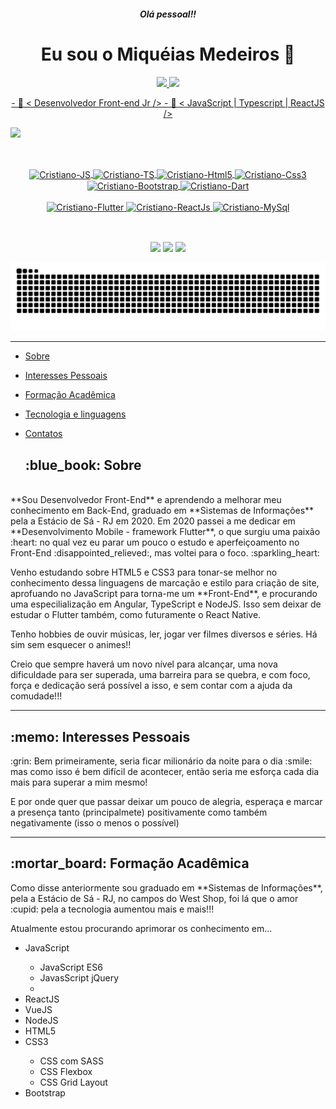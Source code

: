 <h5 align="center">Olá pessoal!!</h5>
<h1 align="center">Eu sou o Miquéias Medeiros 👋 </h1>

<div align="center">
  <a href="https://github.com/miqueiasmedeiros">
  <img height="180em" src="https://github-readme-stats.vercel.app/api?username=miqueiasmedeiros&show_icons=true&theme=dracula&include_all_commits=true&count_private=true"/>
  <img height="180em" src="https://github-readme-stats.vercel.app/api/top-langs/?username=miqueiasmedeiros&layout=compact&langs_count=7&theme=dracula"/>
</div>
<p align="center"> 
 - 🔭 < Desenvolvedor Front-end Jr />
 - 🌱 < JavaScript | Typescript | ReactJS />
</p>
<img src="https://user-images.githubusercontent.com/68359459/129458313-8ed65a4c-33e2-4637-8ace-60280316c75e.jpg">
 
 ##
 
 <div style="display: inline_block" align="center"><br>
  <img align="center" alt="Cristiano-JS" src="https://img.shields.io/badge/JavaScript-F7DF1E?style=for-the-badge&logo=javascript&logoColor=black">
  <img align="center" alt="Cristiano-TS" src="https://img.shields.io/badge/TypeScript-007ACC?style=for-the-badge&logo=typescript&logoColor=white">  
  <img align="center" alt="Cristiano-Html5" src="https://img.shields.io/badge/HTML-239120?style=for-the-badge&logo=html5&logoColor=white">
  <img align="center" alt="Cristiano-Css3" src="https://img.shields.io/badge/CSS-239120?&style=for-the-badge&logo=css3&logoColor=white">
  <img align="center" alt="Cristiano-Bootstrap" src="https://img.shields.io/badge/Bootstrap-563D7C?style=for-the-badge&logo=bootstrap&logoColor=white">  
  <img align="center" alt="Cristiano-Dart" src="https://img.shields.io/badge/Dart-0175C2?style=for-the-badge&logo=dart&logoColor=white">  
</div>
<div style="display: inline_block" align="center"><br>
  <img alig="center" alt="Cristiano-Flutter" src="https://img.shields.io/badge/Flutter-02569B?style=for-the-badge&logo=flutter&logoColor=white">
  <img alig="center" alt="Cristiano-ReactJs" src="https://img.shields.io/badge/React-20232A?style=for-the-badge&logo=react&logoColor=61DAFB">
  <img alig="center" alt="Cristiano-MySql" src="https://img.shields.io/badge/MySQL-00000F?style=for-the-badge&logo=mysql&logoColor=white">  
</div>
 
 ##
<div style="display: inline_block" align="center"><br>  
  <a href="https://www.instagram.com/cristianoferreira1094/" target="_blank"><img src="https://img.shields.io/badge/-Instagram-%23E4405F?style=for-the-badge&logo=instagram&logoColor=white" target="_blank"></a> 	 
  <a href = "mailto:contato@cristianodevsystem.tech"><img src="https://img.shields.io/badge/-Gmail-%23333?style=for-the-badge&logo=gmail&logoColor=white" target="_blank"></a>
  <a href="https://www.linkedin.com/in/cristiano-da-silva-ferreira/" target="_blank"><img src="https://img.shields.io/badge/-LinkedIn-%230077B5?style=for-the-badge&logo=linkedin&logoColor=white" target="_blank"></a>
  <a href="https://img.shields.io/badge/WhatsApp-25D366?style=for-the-badge&logo=whatsapp&logoColor=white" target="_blank" src="whatsapp://send?text=Olá_Eu_Sou_Cristiano_Ferreira&phone=+5521983765945"></a>
 
 ![Snake animation](https://github.com/CristianoDaSilvaFerreira/CristianoDaSilvaFerreira/blob/output/github-contribution-grid-snake.svg)
 </div>

***
- [Sobre](#sobre)
- [Interesses Pessoais](#interesses-pessoais)
- [Formação Acadêmica](#formacao-academica)
- [Tecnologia e linguagens](#tecnologia-linguagem)
- [Contatos](#contatos)

  <h2> :blue_book: Sobre</h2>
<p><br>**Sou Desenvolvedor  Front-End** e aprendendo a melhorar meu conhecimento em Back-End, graduado em **Sistemas de Informações** pela a Estácio de Sá - RJ em 2020. Em 2020 passei a me dedicar em **Desenvolvimento Mobile - framework Flutter**, o que surgiu uma paixão  :heart: no qual vez eu parar um pouco o estudo e aperfeiçoamento no Front-End :disappointed_relieved:, mas voltei para o foco. :sparkling_heart:</p>
<p>Venho estudando sobre HTML5 e CSS3 para tonar-se melhor no conhecimento dessa linguagens de marcação e estilo para criação de site, aprofuando no JavaScript para torna-me um **Front-End**, e procurando uma especilialização em Angular, TypeScript e NodeJS. Isso sem deixar de estudar o Flutter também, como futuramente o React Native.</p>

<p>Tenho hobbies de ouvir músicas, ler, jogar ver filmes diversos e séries. Há sim sem esquecer o animes!!</p>

<p>Creio que sempre haverá um novo nível para alcançar, uma nova dificuldade para ser superada, uma barreira para se quebra, e com foco, força e dedicação será possível a isso, e sem contar com a ajuda da comudade!!!</p>

---

  <h2> :memo: Interesses Pessoais</h2>

<p>:grin: Bem primeiramente, seria ficar milionário da noite para o dia :smile: mas como isso é bem difícil de acontecer, então seria me esforça cada dia mais para superar a mim mesmo!</p>
<p>E por onde quer que passar deixar um pouco de alegria, esperaça e marcar a presença tanto (principalmete) positivamente como também negativamente (isso o menos o possível)</p>

---
  <h2> :mortar_board: Formação Acadêmica</h2>
<p>Como disse anteriormente sou graduado em **Sistemas de Informações**, pela a Estácio de Sá - RJ, no campos do West Shop, foi lá que o amor :cupid: pela a tecnologia aumentou mais e mais!!!</p>
  <p>Atualmente estou procurando aprimorar os conhecimento em...</p>
  <ul>
    <li>JavaScript</li>
      <ul>
        <li>JavaScript ES6</li>
        <li>JavasScript jQuery<li>
      </ul>
    <li>ReactJS</li>
    <li>VueJS</li>
    <li>NodeJS</li>
    <li>HTML5</li>
    <li>CSS3</li>
      <ul>
        <li>CSS com SASS</li>
        <li>CSS Flexbox</li>
        <li>CSS Grid Layout</li>
      </ul>
    <li>Bootstrap</p>


<!--
**CristianoDaSilvaFerreira/CristianoDaSilvaFerreira** is a ✨ _special_ ✨ repository because its `README.md` (this file) appears on your GitHub profile.
Here are some ideas to get you started:
- 🔭 I’m currently working on ...
- 🌱 I’m currently learning ...
- 👯 I’m looking to collaborate on ...
- 🤔 I’m looking for help with ...
- 💬 Ask me about ...
- 📫 How to reach me: ...
- 😄 Pronouns: ...
- ⚡ Fun fact: ...
-->
